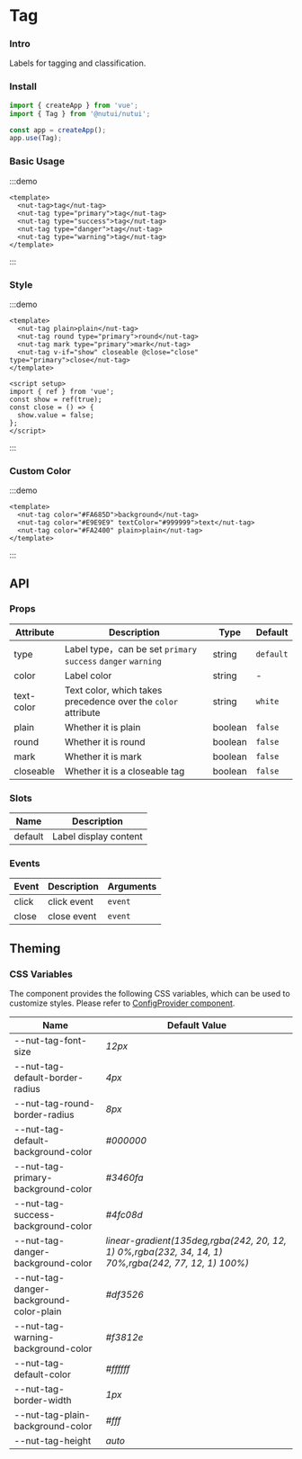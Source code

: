 # Tag

### Intro

Labels for tagging and classification.

### Install

```js
import { createApp } from 'vue';
import { Tag } from '@nutui/nutui';

const app = createApp();
app.use(Tag);
```

### Basic Usage

:::demo

```vue
<template>
  <nut-tag>tag</nut-tag>
  <nut-tag type="primary">tag</nut-tag>
  <nut-tag type="success">tag</nut-tag>
  <nut-tag type="danger">tag</nut-tag>
  <nut-tag type="warning">tag</nut-tag>
</template>
```

:::

### Style

:::demo

```vue
<template>
  <nut-tag plain>plain</nut-tag>
  <nut-tag round type="primary">round</nut-tag>
  <nut-tag mark type="primary">mark</nut-tag>
  <nut-tag v-if="show" closeable @close="close" type="primary">close</nut-tag>
</template>

<script setup>
import { ref } from 'vue';
const show = ref(true);
const close = () => {
  show.value = false;
};
</script>
```

:::

### Custom Color

:::demo

```vue
<template>
  <nut-tag color="#FA685D">background</nut-tag>
  <nut-tag color="#E9E9E9" textColor="#999999">text</nut-tag>
  <nut-tag color="#FA2400" plain>plain</nut-tag>
</template>
```

:::

## API

### Props

| Attribute  | Description                                                   | Type    | Default   |
| ---------- | ------------------------------------------------------------- | ------- | --------- |
| type       | Label type，can be set `primary` `success` `danger` `warning` | string  | `default` |
| color      | Label color                                                   | string  | -         |
| text-color | Text color, which takes precedence over the `color` attribute | string  | `white`   |
| plain      | Whether it is plain                                           | boolean | `false`   |
| round      | Whether it is round                                           | boolean | `false`   |
| mark       | Whether it is mark                                            | boolean | `false`   |
| closeable  | Whether it is a closeable tag                                 | boolean | `false`   |

### Slots

| Name    | Description           |
| ------- | --------------------- |
| default | Label display content |

### Events

| Event | Description | Arguments |
| ----- | ----------- | --------- |
| click | click event | `event`   |
| close | close event | `event`   |

## Theming

### CSS Variables

The component provides the following CSS variables, which can be used to customize styles. Please refer to [ConfigProvider component](#/en-US/component/configprovider).

| Name                                    | Default Value                                                                                        |
| --------------------------------------- | ---------------------------------------------------------------------------------------------------- |
| --nut-tag-font-size                     | _12px_                                                                                               |
| --nut-tag-default-border-radius         | _4px_                                                                                                |
| --nut-tag-round-border-radius           | _8px_                                                                                                |
| --nut-tag-default-background-color      | _#000000_                                                                                            |
| --nut-tag-primary-background-color      | _#3460fa_                                                                                            |
| --nut-tag-success-background-color      | _#4fc08d_                                                                                            |
| --nut-tag-danger-background-color       | _linear-gradient(135deg,rgba(242, 20, 12, 1) 0%,rgba(232, 34, 14, 1) 70%,rgba(242, 77, 12, 1) 100%)_ |
| --nut-tag-danger-background-color-plain | _#df3526_                                                                                            |
| --nut-tag-warning-background-color      | _#f3812e_                                                                                            |
| --nut-tag-default-color                 | _#ffffff_                                                                                            |
| --nut-tag-border-width                  | _1px_                                                                                                |
| --nut-tag-plain-background-color        | _#fff_                                                                                               |
| --nut-tag-height                        | _auto_                                                                                               |
